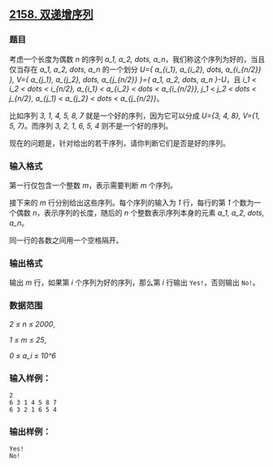 ## [2158. 双递增序列](https://www.acwing.com/problem/content/2160/)

### 题目

考虑一个长度为偶数 *n* 的序列 *a_1, a_2, dots, a_n*，我们称这个序列为好的，当且仅当存在 *a_1, a_2, dots, a_n* 的一个划分 *U={ a_{i_1}, a_{i_2}, dots, a_{i_{n/2}} }, V={ a_{j_1}, a_{j_2}, dots, a_{j_{n/2}} }={ a_1, a_2, dots, a_n }-U*，且 *i_1 < i_2 < dots < i_{n/2}, a_{i_1} < a_{i_2} < dots < a_{i_{n/2}}, j_1 < j_2 < dots < j_{n/2}, a_{j_1} < a_{j_2} < dots < a_{j_{n/2}}*。

比如序列 *3, 1, 4, 5, 8, 7* 就是一个好的序列，因为它可以分成 *U={3, 4, 8}, V={1, 5, 7}*。而序列 *3, 2, 1, 6, 5, 4* 则不是一个好的序列。

现在的问题是，针对给出的若干序列，请你判断它们是否是好的序列。

### 输入格式

第一行仅包含一个整数 *m*，表示需要判断 *m* 个序列。

接下来的 *m* 行分别给出这些序列。每个序列的输入为 *1* 行，每行的第 *1* 个数为一个偶数 *n*，表示序列的长度，随后的 *n* 个整数表示序列本身的元素 *a_1, a_2, dots, a_n*。

同一行的各数之间用一个空格隔开。

### 输出格式

输出 *m* 行，如果第 *i* 个序列为好的序列，那么第 *i* 行输出 `Yes!`，否则输出 `No!`。

### 数据范围

*2 ≤ n ≤ 2000*,

*1 ≤ m ≤ 25*,

*0 ≤ a_i ≤ 10^6*

### 输入样例：

```
2
6 3 1 4 5 8 7
6 3 2 1 6 5 4
```

### 输出样例：

```
Yes!
No!
```
